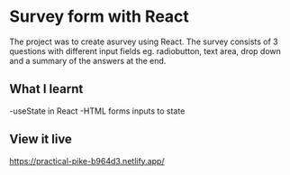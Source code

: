 # Survey form with React

The project was to create asurvey using React. The survey consists of 3 questions with different input fields eg. radiobutton, text area, drop down and a summary of the answers at the end. 
## What I learnt

-useState in React
-HTML forms inputs to state

## View it live

https://practical-pike-b964d3.netlify.app/
